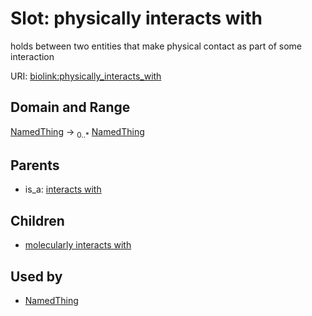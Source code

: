 # Slot: physically interacts with


holds between two entities that make physical contact as part of some interaction

URI: [biolink:physically_interacts_with](https://w3id.org/biolink/vocab/physically_interacts_with)
## Domain and Range

[NamedThing](NamedThing.md) ->  <sub>0..*</sub> [NamedThing](NamedThing.md)
## Parents

 *  is_a: [interacts with](interacts_with.md)
## Children

 *  [molecularly interacts with](molecularly_interacts_with.md)
## Used by

 * [NamedThing](NamedThing.md)

